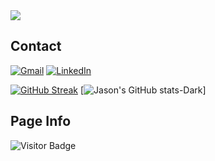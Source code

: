 <img src="https://raw.githubusercontent.com/Raymo111/Raymo111/master/intro.gif">

## Contact
<!--
 Gmail buttom: when user clicks the button, their system default mail app will open and with my email address to send an email
-->
[![Gmail](https://img.shields.io/badge/Gmail-D14836?style=for-the-badge&logo=gmail&logoColor=white)](mailto:jasontang0226@gmail.com)
[![LinkedIn](https://img.shields.io/badge/LinkedIn-0077B5?style=for-the-badge&logo=linkedin&logoColor=white)](https://www.linkedin.com/in/jason-tang-on21/)

[![GitHub Streak](http://github-readme-streak-stats.herokuapp.com?user=jtang25&theme=github-dark-blue&hide_border=true&border_radius=0)](https://git.io/streak-stats)
[![Jason's GitHub stats-Dark](https://github-readme-stats.vercel.app/api?username=jtang25&show_icons=true&theme=github-dark-blue&hide_border=true)]

## Page Info
![Visitor Badge](https://visitor-badge-reloaded.herokuapp.com/badge?page_id=jtang25&style=for-the-badge&logo=github&logoColor=white&color=5AC69D&labelColor=white)
